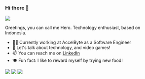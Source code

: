 ### Hi there 👋
![](https://visitor-badge.glitch.me/badge?page_id=heroahmadi.heroahmadi)

Greetings, you can call me Hero. Technology enthusiast, based on Indonesia.

- :man_technologist: Currently working at AccelByte as a Software Engineer
- 💬 Let's talk about technology, and video games!
- 📫 You can reach me on [LinkedIn](https://www.linkedin.com/in/heroakbarahmadi/)
- :plate_with_cutlery: Fun fact: I like to reward myself by trying new food!


![](https://github-readme-stats.vercel.app/api?username=heroahmadi&hide_border=false&include_all_commits=true&count_private=false&show_icons=true)
![](https://github-readme-streak-stats.herokuapp.com/?user=heroahmadi&hide_border=false&show_icons=true)
![](https://github-readme-stats.vercel.app/api/top-langs/?username=heroahmadi&hide_border=false&include_all_commits=true&count_private=true&layout=compact&hide=html)
